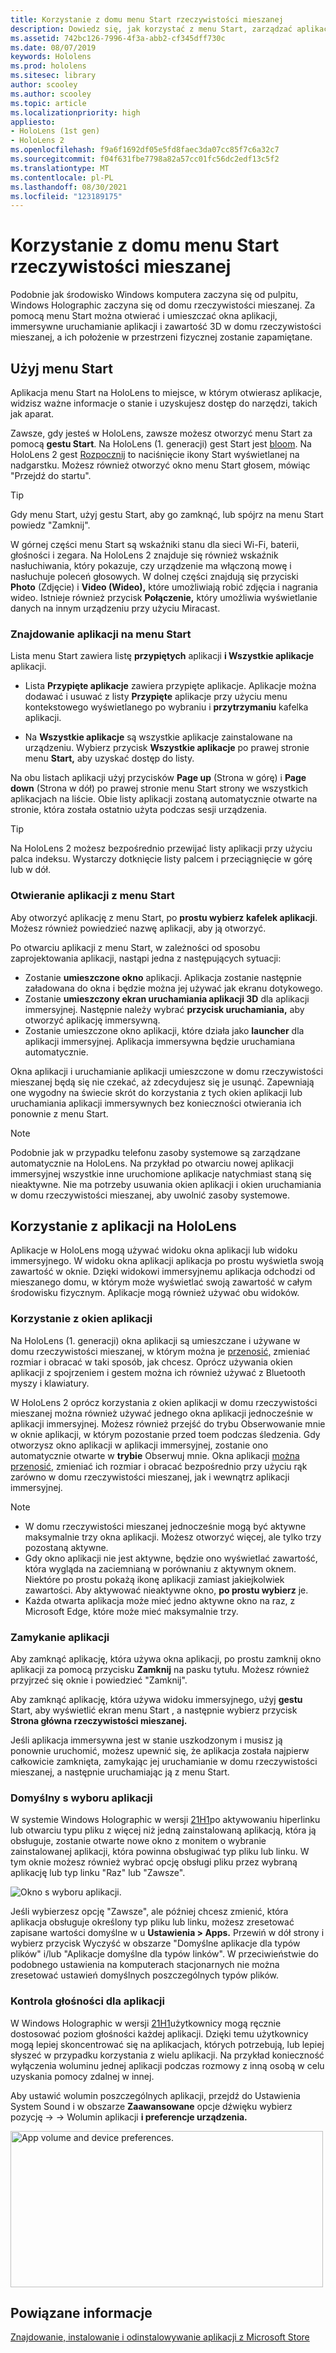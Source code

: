 ```yaml
---
title: Korzystanie z domu menu Start rzeczywistości mieszanej
description: Dowiedz się, jak korzystać z menu Start, zarządzać aplikacjami i uzyskać do nich dostęp oraz nawigować po domu rzeczywistości mieszanej na HoloLens urządzeniach.
ms.assetid: 742bc126-7996-4f3a-abb2-cf345dff730c
ms.date: 08/07/2019
keywords: Hololens
ms.prod: hololens
ms.sitesec: library
author: scooley
ms.author: scooley
ms.topic: article
ms.localizationpriority: high
appliesto:
- HoloLens (1st gen)
- HoloLens 2
ms.openlocfilehash: f9a6f1692df05e5fd8faec3da07cc85f7c6a32c7
ms.sourcegitcommit: f04f631fbe7798a82a57cc01fc56dc2edf13c5f2
ms.translationtype: MT
ms.contentlocale: pl-PL
ms.lasthandoff: 08/30/2021
ms.locfileid: "123189175"
---
```

# <a name="use-the-start-menu-and-mixed-reality-home"></a>Korzystanie z domu menu Start rzeczywistości mieszanej

Podobnie jak środowisko Windows komputera zaczyna się od pulpitu, Windows Holographic zaczyna się od domu rzeczywistości mieszanej.  Za pomocą menu Start można otwierać i umieszczać okna aplikacji, immersywne uruchamianie aplikacji i zawartość 3D w domu rzeczywistości mieszanej, a ich położenie w przestrzeni fizycznej zostanie zapamiętane.

## <a name="use-the-start-menu"></a>Użyj menu Start

Aplikacja menu Start na HoloLens to miejsce, w którym otwierasz aplikacje, widzisz ważne informacje o stanie i uzyskujesz dostęp do narzędzi, takich jak aparat.

Zawsze, gdy jesteś w HoloLens, zawsze możesz otworzyć menu Start za pomocą **gestu Start**.  Na HoloLens (1. generacji) gest Start jest [bloom](https://support.microsoft.com/help/12644/hololens-use-gestures). Na HoloLens 2 gest [Rozpocznij](hololens2-basic-usage.md#start-gesture) to naciśnięcie ikony Start wyświetlanej na nadgarstku.  Możesz również otworzyć okno menu Start głosem, mówiąc "Przejdź do startu".

> [!TIP]
> Gdy menu Start, użyj gestu Start, aby go zamknąć, lub spójrz na menu Start powiedz "Zamknij".

W górnej części menu Start są wskaźniki stanu dla sieci Wi-Fi, baterii, głośności i zegara. Na HoloLens 2 znajduje się również wskaźnik nasłuchiwania, który pokazuje, czy urządzenie ma włączoną mowę i nasłuchuje poleceń głosowych. W dolnej części znajdują się przyciski **Photo** (Zdjęcie) i **Video (Wideo),** które umożliwiają robić zdjęcia i nagrania wideo.  Istnieje również przycisk **Połączenie,** który umożliwia wyświetlanie danych na innym urządzeniu przy użyciu Miracast.

### <a name="find-apps-on-start-menu"></a>Znajdowanie aplikacji na menu Start

Lista menu Start zawiera listę **przypiętych** aplikacji **i Wszystkie aplikacje** aplikacji.

- Lista **Przypięte aplikacje** zawiera przypięte aplikacje. Aplikacje można dodawać i usuwać z listy **Przypięte** aplikacje przy użyciu menu kontekstowego wyświetlanego po wybraniu i **przytrzymaniu** kafelka aplikacji.

- Na **Wszystkie aplikacje** są wszystkie aplikacje zainstalowane na urządzeniu.  Wybierz przycisk **Wszystkie aplikacje** po prawej stronie menu **Start,** aby uzyskać dostęp do listy.

Na obu listach aplikacji użyj przycisków **Page up** (Strona w górę) i **Page down** (Strona w dół) po prawej stronie menu Start strony we wszystkich aplikacjach na liście.  Obie listy aplikacji zostaną automatycznie otwarte na stronie, która została ostatnio użyta podczas sesji urządzenia.

> [!TIP]
> Na HoloLens 2 możesz bezpośrednio przewijać listy aplikacji przy użyciu palca indeksu. Wystarczy dotknięcie listy palcem i przeciągnięcie w górę lub w dół.

### <a name="open-apps-from-start-menu"></a>Otwieranie aplikacji z menu Start

Aby otworzyć aplikację z menu Start, po **prostu wybierz** **kafelek aplikacji**. Możesz również powiedzieć nazwę aplikacji, aby ją otworzyć.

Po otwarciu aplikacji z menu Start, w zależności od sposobu zaprojektowania aplikacji, nastąpi jedna z następujących sytuacji:

- Zostanie **umieszczone okno** aplikacji. Aplikacja zostanie następnie załadowana do okna i będzie można jej używać jak ekranu dotykowego.
- Zostanie **umieszczony ekran uruchamiania aplikacji 3D** dla aplikacji immersyjnej. Następnie należy wybrać **przycisk uruchamiania,** aby otworzyć aplikację immersywną.
- Zostanie umieszczone okno aplikacji, które działa jako **launcher** dla aplikacji immersyjnej. Aplikacja immersywna będzie uruchamiana automatycznie.

Okna aplikacji i uruchamianie aplikacji umieszczone w domu rzeczywistości mieszanej będą się nie czekać, aż zdecydujesz się je usunąć.  Zapewniają one wygodny na świecie skrót do korzystania z tych okien aplikacji lub uruchamiania aplikacji immersywnych bez konieczności otwierania ich ponownie z menu Start. 

> [!NOTE]
>Podobnie jak w przypadku telefonu zasoby systemowe są zarządzane automatycznie na HoloLens.  Na przykład po otwarciu nowej aplikacji immersyjnej wszystkie inne uruchomione aplikacje natychmiast staną się nieaktywne. Nie ma potrzeby usuwania okien aplikacji i okien uruchamiania w domu rzeczywistości mieszanej, aby uwolnić zasoby systemowe. 

## <a name="using-apps-on-hololens"></a>Korzystanie z aplikacji na HoloLens

Aplikacje w HoloLens mogą używać widoku okna aplikacji lub widoku immersyjnego. W widoku okna aplikacji aplikacja po prostu wyświetla swoją zawartość w oknie. Dzięki widokowi immersyjnemu aplikacja odchodzi od mieszanego domu, w którym może wyświetlać swoją zawartość w całym środowisku fizycznym. Aplikacje mogą również używać obu widoków.

### <a name="use-app-windows"></a>Korzystanie z okien aplikacji

Na HoloLens (1. generacji) okna aplikacji są umieszczane i używane w domu rzeczywistości mieszanej, w którym można je [przenosić,](hololens1-basic-usage.md#move-resize-and-rotate-apps) zmieniać rozmiar i obracać w taki sposób, jak chcesz. Oprócz używania okien aplikacji z spojrzeniem i gestem można ich również używać z Bluetooth myszy i klawiatury.

W HoloLens 2 oprócz korzystania z okien aplikacji w domu rzeczywistości mieszanej można również używać jednego okna aplikacji jednocześnie w aplikacji immersyjnej. Możesz również przejść do  trybu Obserwowanie mnie w oknie aplikacji, w którym pozostanie przed toem podczas śledzenia. Gdy otworzysz okno aplikacji w aplikacji immersyjnej, zostanie ono automatycznie otwarte w **trybie** Obserwuj mnie. Okna aplikacji [można przenosić,](hololens2-basic-usage.md#move-resize-and-rotate-holograms) zmieniać ich rozmiar i obracać bezpośrednio przy użyciu rąk zarówno w domu rzeczywistości mieszanej, jak i wewnątrz aplikacji immersyjnej.

> [!NOTE]
>
> - W domu rzeczywistości mieszanej jednocześnie mogą być aktywne maksymalnie trzy okna aplikacji. Możesz otworzyć więcej, ale tylko trzy pozostaną aktywne.
> - Gdy okno aplikacji nie jest aktywne, będzie ono wyświetlać zawartość, która wygląda na zaciemnianą w porównaniu z aktywnym oknem.  Niektóre po prostu pokażą ikonę aplikacji zamiast jakiejkolwiek zawartości.  Aby aktywować nieaktywne okno, **po prostu wybierz** je.
> - Każda otwarta aplikacja może mieć jedno aktywne okno na raz, z Microsoft Edge, które może mieć maksymalnie trzy.

### <a name="close-apps"></a>Zamykanie aplikacji

Aby zamknąć aplikację, która używa okna aplikacji, po prostu zamknij okno aplikacji za pomocą przycisku **Zamknij** na pasku tytułu.  Możesz również przyjrzeć się oknie i powiedzieć "Zamknij".

Aby zamknąć aplikację, która używa widoku immersyjnego, użyj **gestu** Start, aby wyświetlić ekran menu Start , a następnie wybierz przycisk **Strona główna rzeczywistości mieszanej.**

Jeśli aplikacja immersywna jest w stanie uszkodzonym i musisz ją ponownie uruchomić, możesz upewnić się, że aplikacja została najpierw całkowicie zamknięta, zamykając jej uruchamianie w domu rzeczywistości mieszanej, a następnie uruchamiając ją z menu Start.

### <a name="default-app-picker"></a>Domyślny s wyboru aplikacji

W systemie Windows Holographic w wersji [21H1](hololens-release-notes.md#windows-holographic-version-21h1)po aktywowaniu hiperlinku lub otwarciu typu pliku z więcej niż jedną zainstalowaną aplikacją, która ją obsługuje, zostanie otwarte nowe okno z monitem o wybranie zainstalowanej aplikacji, która powinna obsługiwać typ pliku lub linku. W tym oknie możesz również wybrać opcję obsługi pliku przez wybraną aplikację lub typ linku "Raz" lub "Zawsze".

![Okno s wyboru aplikacji.](images/default-app-picker.png)

Jeśli wybierzesz opcję "Zawsze", ale później chcesz zmienić, która aplikacja obsługuje określony typ pliku lub linku, możesz zresetować zapisane wartości domyślne w u **Ustawienia > Apps.** Przewiń w dół strony i  wybierz przycisk Wyczyść w obszarze "Domyślne aplikacje dla typów plików" i/lub "Aplikacje domyślne dla typów linków". W przeciwieństwie do podobnego ustawienia na komputerach stacjonarnych nie można zresetować ustawień domyślnych poszczególnych typów plików.

### <a name="per-app-volume-control"></a>Kontrola głośności dla aplikacji

W Windows Holographic w wersji [21H1](hololens-release-notes.md#windows-holographic-version-21h1)użytkownicy mogą ręcznie dostosować poziom głośności każdej aplikacji. Dzięki temu użytkownicy mogą lepiej skoncentrować się na aplikacjach, których potrzebują, lub lepiej słyszeć w przypadku korzystania z wielu aplikacji. Na przykład konieczność wyłączenia woluminu jednej aplikacji podczas rozmowy z inną osobą w celu uzyskania pomocy zdalnej w innej.

Aby ustawić wolumin poszczególnych aplikacji, przejdź do Ustawienia System Sound i w obszarze **Zaawansowane** opcje dźwięku wybierz pozycję  ->    ->  Wolumin aplikacji **i preferencje urządzenia.**

 <img alt="App volume and device preferences." src="./images/volume-per-app.jpg" width="500" height="250" />

## <a name="related-info"></a>Powiązane informacje

[Znajdowanie, instalowanie i odinstalowywanie aplikacji z Microsoft Store](holographic-store-apps.md)
